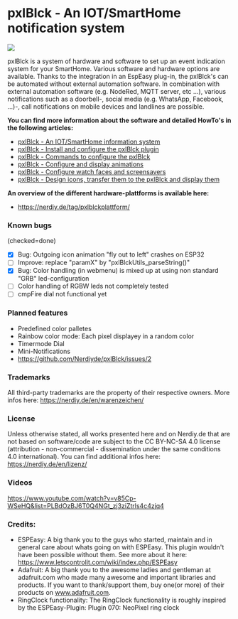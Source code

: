 # pxlBlck - An IOT/SmartHome notification system
![](https://nerdiy.de/wp-content/uploads/2020/11/www.nerdiy.de-20200717-184353-scaled.jpg)

pxlBlck is a system of hardware and software to set up an event indication system for your SmartHome. Various software and hardware options are available. Thanks to the integration in an EspEasy plug-in, the pxlBlck's can be automated without external automation software. In combination with external automation software (e.g. NodeRed, MQTT server, etc ...), various notifications such as a doorbell-, social media (e.g. WhatsApp, Facebook, ...)-, call notifications on mobile devices and landlines are possible.

**You can find more information about the software and detailed HowTo's in the following articles:**

- [pxlBlck - An IOT/SmartHome information system](https://nerdiy.de/en/pxlblck/)
- [pxlBlck - Install and configure the pxlBlck plugin](https://nerdiy.de/en/howto-pxlblck-das-pxlblck-plugin-installieren-und-konfigurieren/)
- [pxlBlck - Commands to configure the pxlBlck](https://nerdiy.de/en/howto-pxlblck-befehle-zur-konfiguration-des-pxlblck/)
- [pxlBlck - Configure and display animations](https://nerdiy.de/en/howto-pxlblck-animationen-konfigurieren-und-anzeigen/)
- [pxlBlck - Configure watch faces and screensavers](https://nerdiy.de/en/howto-pxlblck-ziffernblaetter-und-bildschirmschoner-konfigurieren/)
- [pxlBlck - Design icons, transfer them to the pxlBlck and display them](https://nerdiy.de/en/howto-pxlblck-icons-designen-auf-den-pxlblck-uebertragen-und-anzeigen/)

**An overview of the different hardware-plattforms is available here:**
- https://nerdiy.de/tag/pxlblckplattform/

### Known bugs
 (checked=done)
 - [x] Bug: Outgoing icon animation "fly out to left" crashes on ESP32
 - [ ] Improve: replace "paramX" by "pxlBlckUtils_parseString()"
 - [x] Bug: Color handling (in webmenu) is mixed up at using non standard "GRB" led-configuration
 - [ ] Color handling of RGBW leds not completely tested
 - [ ] cmpFire dial not functional yet
 
### Planned features
 - Predefined color palletes
 - Rainbow color mode: Each pixel displayey in a random color
 - Timermode Dial
 - Mini-Notifications
 - https://github.com/Nerdiyde/pxlBlck/issues/2

### Trademarks
All third-party trademarks are the property of their respective owners. More infos here: https://nerdiy.de/en/warenzeichen/

### License
Unless otherwise stated, all works presented here and on Nerdiy.de that are not based on software/code are subject to the CC BY-NC-SA 4.0 license (attribution - non-commercial - dissemination under the same conditions 4.0 international).
You can find additional infos here: https://nerdiy.de/en/lizenz/

### Videos
https://www.youtube.com/watch?v=v85Cp-WSeHQ&list=PLBdOzBJ6T0Q4NGt_zj3ziZtrls4c4zjq4

### Credits:
 - ESPEasy:  A big thank you to the guys who started, maintain and in general care about whats going on with ESPEasy. This plugin wouldn't have been possible without them.
   See more about it here: https://www.letscontrolit.com/wiki/index.php/ESPEasy
 - Adafruit: A big thank you to the awesome ladies and gentleman at adafruit.com who made many awesome and important libraries and products.
   If you want to thank/support them, buy one(or more) of their products on www.adafruit.com.
 - RingClock functionality: The RingClock functionality is roughly inspired by the ESPEasy-Plugin: Plugin 070: NeoPixel ring clock